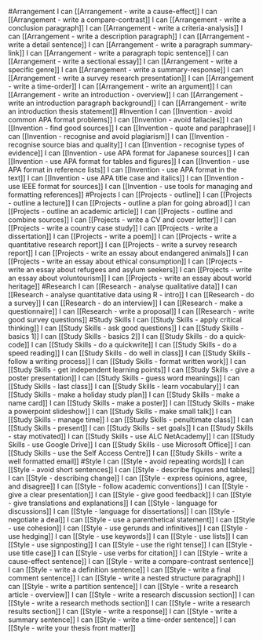#Arrangement
I can [[Arrangement - write a cause-effect]]
I can [[Arrangement - write a compare-contrast]]
I can [[Arrangement - write a conclusion paragraph]]
I can [[Arrangement - write a criteria-analysis]]
I can [[Arrangement - write a description paragraph]]
I can [[Arrangement - write a detail sentence]]
I can [[Arrangement - write a paragraph summary-link]]
I can [[Arrangement - write a paragraph topic sentence]]
I can [[Arrangement - write a sectional essay]]
I can [[Arrangement - write a specific genre]]
I can [[Arrangement - write a summary-response]]
I can [[Arrangement - write a survey research presentation]]
I can [[Arrangement - write a time-order]]
I can [[Arrangement - write an argument]]
I can [[Arrangement - write an introduction - overview]]
I can [[Arrangement - write an introduction paragraph background]]
I can [[Arrangement - write an introduction thesis statement]]
#Invention
I can [[Invention - avoid common APA format problems]]
I can [[Invention - avoid fallacies]]
I can [[Invention - find good sources]]
I can [[Invention - quote and paraphrase]]
I can [[Invention - recognise and avoid plagiarism]]
I can [[Invention - recognise source bias and quality]]
I can [[Invention - recognise types of evidence]]
I can [[Invention - use APA format for Japanese sources]]
I can [[Invention - use APA format for tables and figures]]
I can [[Invention - use APA format in reference lists]]
I can [[Invention - use APA format in the text]]
I can [[Invention - use APA title case and italics]]
I can [[Invention - use IEEE format for sources]]
I can [[Invention - use tools for managing and formatting references]]
#Projects
I can [[Projects - outline]]
I can [[Projects - outline a lecture]]
I can [[Projects - outline a plan for going abroad]]
I can [[Projects - outline an academic article]]
I can [[Projects - outline and combine sources]]
I can [[Projects - write a CV and cover letter]]
I can [[Projects - write a country case study]]
I can [[Projects - write a dissertation]]
I can [[Projects - write a poem]]
I can [[Projects - write a quantitative research report]]
I can [[Projects - write a survey research report]]
I can [[Projects - write an essay about endangered animals]]
I can [[Projects - write an essay about ethical consumption]]
I can [[Projects - write an essay about refugees and asylum seekers]]
I can [[Projects - write an essay about voluntourism]]
I can [[Projects - write an essay about world heritage]]
#Research
I can [[Research - analyse qualitative data]]
I can [[Research - analyse quantitative data using R - intro]]
I can [[Research - do a survey]]
I can [[Research - do an interview]]
I can [[Research - make a questionnaire]]
I can [[Research - write a proposal]]
I can [[Research - write good survey questions]]
#Study Skills
I can [[Study Skills - apply critical thinking]]
I can [[Study Skills - ask good questions]]
I can [[Study Skills - basics 1]]
I can [[Study Skills - basics 2]]
I can [[Study Skills - do a quick-code]]
I can [[Study Skills - do a quickwrite]]
I can [[Study Skills - do a speed reading]]
I can [[Study Skills - do well in class]]
I can [[Study Skills - follow a writing process]]
I can [[Study Skills - format written work]]
I can [[Study Skills - get independent learning points]]
I can [[Study Skills - give a poster presentation]]
I can [[Study Skills - guess word meanings]]
I can [[Study Skills - last class]]
I can [[Study Skills - learn vocabulary]]
I can [[Study Skills - make a holiday study plan]]
I can [[Study Skills - make a name card]]
I can [[Study Skills - make a poster]]
I can [[Study Skills - make a powerpoint slideshow]]
I can [[Study Skills - make small talk]]
I can [[Study Skills - manage time]]
I can [[Study Skills - penultimate class]]
I can [[Study Skills - present]]
I can [[Study Skills - set goals]]
I can [[Study Skills - stay motivated]]
I can [[Study Skills - use ALC NetAcademy]]
I can [[Study Skills - use Google Drive]]
I can [[Study Skills - use Microsoft Office]]
I can [[Study Skills - use the Self Access Centre]]
I can [[Study Skills - write a well formatted email]]
#Style
I can [[Style - avoid repeating words]]
I can [[Style - avoid short sentences]]
I can [[Style - describe figures and tables]]
I can [[Style - describing change]]
I can [[Style - express opinions, agree, and disagree]]
I can [[Style - follow academic conventions]]
I can [[Style - give a clear presentation]]
I can [[Style - give good feedback]]
I can [[Style - give translations and explanations]]
I can [[Style - language for discussions]]
I can [[Style - language for dissertations]]
I can [[Style - negotiate a deal]]
I can [[Style - use a parenthetical statement]]
I can [[Style - use cohesion]]
I can [[Style - use gerunds and infinitives]]
I can [[Style - use hedging]]
I can [[Style - use keywords]]
I can [[Style - use lists]]
I can [[Style - use signposting]]
I can [[Style - use the right tense]]
I can [[Style - use title case]]
I can [[Style - use verbs for citation]]
I can [[Style - write a cause-effect sentence]]
I can [[Style - write a compare-contrast sentence]]
I can [[Style - write a definition sentence]]
I can [[Style - write a final comment sentence]]
I can [[Style - write a nested structure paragraph]]
I can [[Style - write a partition sentence]]
I can [[Style - write a research article - overview]]
I can [[Style - write a research discussion section]]
I can [[Style - write a research methods section]]
I can [[Style - write a research results section]]
I can [[Style - write a response]]
I can [[Style - write a summary sentence]]
I can [[Style - write a time-order sentence]]
I can [[Style - write your thesis front matter]]
